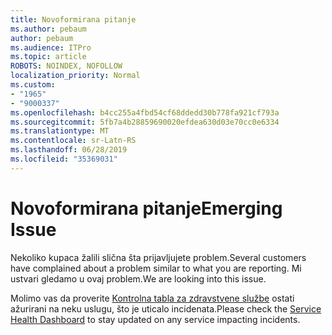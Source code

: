 ```yaml
---
title: Novoformirana pitanje
ms.author: pebaum
author: pebaum
ms.audience: ITPro
ms.topic: article
ROBOTS: NOINDEX, NOFOLLOW
localization_priority: Normal
ms.custom:
- "1965"
- "9000337"
ms.openlocfilehash: b4cc255a4fbd54cf68ddedd30b778fa921cf793a
ms.sourcegitcommit: 5fb7a4b28859690020efdea630d03e70cc0e6334
ms.translationtype: MT
ms.contentlocale: sr-Latn-RS
ms.lasthandoff: 06/28/2019
ms.locfileid: "35369031"
---
```

# <a name="emerging-issue"></a><span data-ttu-id="14638-102">Novoformirana pitanje</span><span class="sxs-lookup"><span data-stu-id="14638-102">Emerging Issue</span></span>

<span data-ttu-id="14638-103">Nekoliko kupaca žalili slična šta prijavljujete problem.</span><span class="sxs-lookup"><span data-stu-id="14638-103">Several customers have complained about a problem similar to what you are reporting.</span></span> <span data-ttu-id="14638-104">Mi ustvari gledamo u ovaj problem.</span><span class="sxs-lookup"><span data-stu-id="14638-104">We are looking into this issue.</span></span>

<span data-ttu-id="14638-105">Molimo vas da proverite [Kontrolna tabla za zdravstvene službe](https://admin.microsoft.com/adminportal/home#/servicehealth) ostati ažurirani na neku uslugu, što je uticalo incidenata.</span><span class="sxs-lookup"><span data-stu-id="14638-105">Please check the [Service Health Dashboard](https://admin.microsoft.com/adminportal/home#/servicehealth) to stay updated on any service impacting incidents.</span></span>